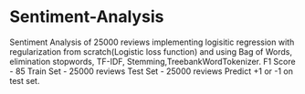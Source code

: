 # Sentiment-Analysis
Sentiment Analysis of 25000 reviews implementing logisitic regression with regularization from scratch(Logistic loss function) and using Bag of Words, elimination stopwords, TF-IDF, Stemming,TreebankWordTokenizer.
F1 Score - 85
Train Set - 25000 reviews
Test Set - 25000 reviews
Predict +1 or -1 on test set.
